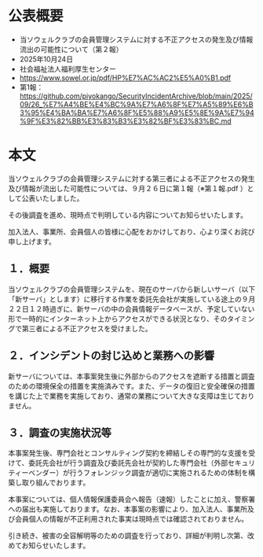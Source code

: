 # 公表概要
- 当ソウェルクラブの会員管理システムに対する不正アクセスの発生及び情報流出の可能性について（第２報）
- 2025年10月24日
- 社会福祉法人福利厚生センター
- https://www.sowel.or.jp/pdf/HP%E7%AC%AC2%E5%A0%B1.pdf
- 第1報：https://github.com/piyokango/SecurityIncidentArchive/blob/main/2025/09/26_%E7%A4%BE%E4%BC%9A%E7%A6%8F%E7%A5%89%E6%B3%95%E4%BA%BA%E7%A6%8F%E5%88%A9%E5%8E%9A%E7%94%9F%E3%82%BB%E3%83%B3%E3%82%BF%E3%83%BC.md

# 本文
当ソウェルクラブの会員管理システムに対する第三者による不正アクセスの発生及び情報が流出した可能性については、９月２６日に第１報（※第１報.pdf ）として公表いたしました。

その後調査を進め、現時点で判明している内容についてお知らせいたします。

加入法人、事業所、会員個人の皆様に心配をおかけしており、心より深くお詫び申し上げます。

## １．概要
 当ソウェルクラブの会員管理システムを、現在のサーバから新しいサーバ（以下「新サーバ」とします）に移行する作業を委託先会社が実施している途上の９月２２日１２時過ぎに、新サーバの中の会員情報データベースが、予定していない形で一時的にインターネット上からアクセスができる状況となり、そのタイミングで第三者による不正アクセスを受けました。

## ２．インシデントの封じ込めと業務への影響
 新サーバについては、本事案発生後に外部からのアクセスを遮断する措置と調査のための環境保全の措置を実施済みです。また、データの復旧と安全確保の措置を講じた上で業務を実施しており、通常の業務について大きな支障は生じておりません。

## ３．調査の実施状況等
本事案発生後、専門会社とコンサルティング契約を締結しその専門的な支援を受けて、委託先会社が行う調査及び委託先会社が契約した専門会社（外部セキュリティーベンダー）が行うフォレンジック調査が適切に実施されるための体制を構築し取り組んでおります。

本事案については、個人情報保護委員会へ報告（速報）したことに加え、警察署への届出も実施しております。なお、本事案の影響により、加入法人、事業所及び会員個人の情報が不正利用された事実は現時点では確認されておりません。

引き続き、被害の全容解明等のための調査を行っており、詳細が判明し次第、改めてお知らせいたします。
